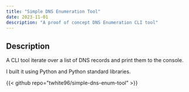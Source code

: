```yaml
---
title: "Simple DNS Enumeration Tool"
date: 2023-11-01
description: "A proof of concept DNS Enumeration CLI tool"
---
```


## Description
A CLI tool iterate over a list of DNS records and print them to the console.

I built it using Python and Python standard libraries.

{{< github repo="twhite96/simple-dns-enum-tool" >}}
